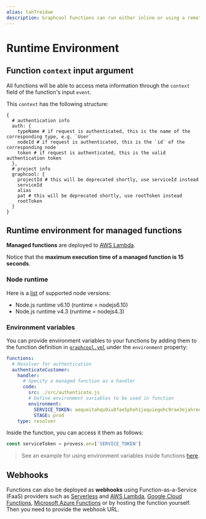 ```yaml
---
alias: lah7reidae
description: Graphcool Functions can run either inline or using a remote webhook.
---
```


# Runtime Environment

## Function `context` input argument

All functions will be able to access meta information through the `context` field of the function's input `event`.

This `context` has the following structure:

```
{
  # authentication info
  auth: {
    typeName # if request is authenticated, this is the name of the corresponding type, e.g. `User`
    nodeId # if request is authenticated, this is the `id` of the corresponding node
    token # if request is authenticated, this is the valid authentication token
  },
  # project info
  graphcool: {
    projectId # this will be deprecated shortly, use serviceId instead
    serviceId
    alias
    pat # this will be deprecated shortly, use rootToken instead
    rootToken
  }
}
```

## Runtime environment for managed functions

**Managed functions** are deployed to [AWS Lambda](https://aws.amazon.com/lambda/).

<InfoBox type=warning>

Notice that the **maximum execution time of a managed function is 15 seconds**.

</InfoBox>

### Node runtime

Here is a [list](http://docs.aws.amazon.com/lambda/latest/dg/programming-model.html) of supported node versions:

- Node.js runtime v6.10 (runtime = nodejs6.10)
- Node.js runtime v4.3 (runtime = nodejs4.3)


### Environment variables

You can provide environment variables to your functions by adding them to the function definition in [`graphcool.yml`](!alias-foatho8aip) under the `environment` property:

```yml
functions:
  # Resolver for authentication
  authenticateCustomer:
    handler:
      # Specify a managed function as a handler
      code:
        src: ./src/authenticate.js
        # Define environment variables to be used in function
        environment:
          SERVICE_TOKEN: aequeitahqu0iu8fae5phoh1joquiegohc9rae3ejahreeciecooz7yoowuwaph7
          STAGE: prod
    type: resolver
```

Inside the function, you can access it them as follows:

```js
const serviceToken = provess.env['SERVICE_TOKEN']
```

> See an example for using environment variables inside functions [here](https://github.com/graphcool/graphcool/tree/master/examples/env-variables-in-functions).

## Webhooks

Functions can also be deployed as **webhooks** using Function-as-a-Service (FaaS) providers such as [Serverless](https://serverless.com/) and [AWS Lambda](https://aws.amazon.com/lambda/), [Google Cloud Functions](https://cloud.google.com/functions/), [Microsoft Azure Functions](https://azure.microsoft.com/) or by hosting the function yourself. Then you need to provide the webhook URL.


